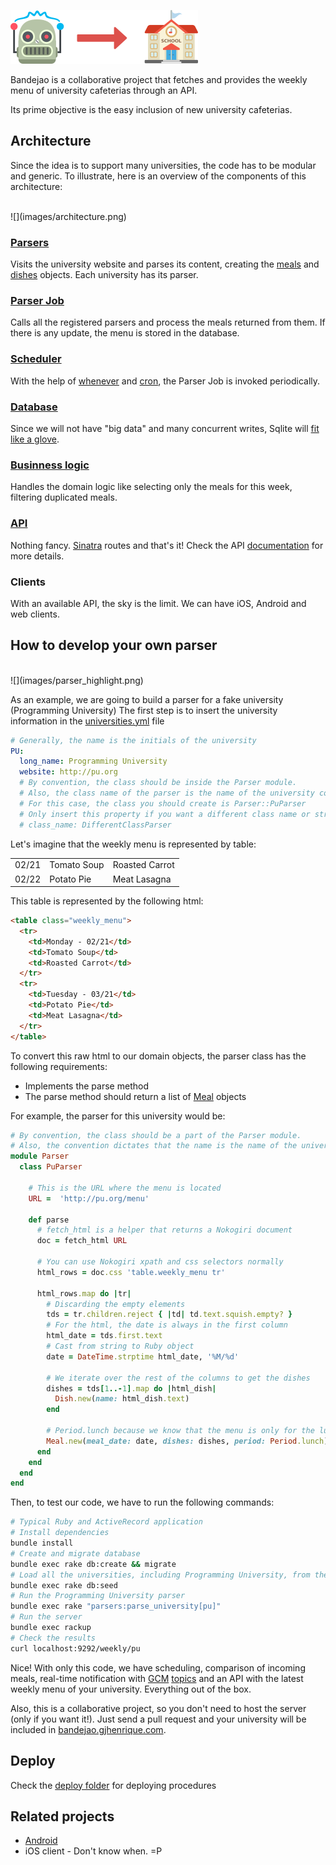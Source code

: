 ![](images/robot.png)

Bandejao is a collaborative project that fetches and provides the weekly menu of university cafeterias through an API.

Its prime objective is the easy inclusion of new university cafeterias.

## Architecture
Since the idea is to support many universities, the code has to be modular and generic.
To illustrate, here is an overview of the components of this architecture:

<br/>
![](images/architecture.png)
<br/>

### [Parsers](parsers/)
Visits the university website and parses its content, creating the [meals](models/meal.rb) and [dishes](models/dish.rb) objects.
Each university has its parser.

### [Parser Job](jobs/parser_job.rb)
Calls all the registered parsers and process the meals returned from them.
If there is any update, the menu is stored in the database. 

### [Scheduler](config/schedule.rb)
With the help of [whenever](https://github.com/javan/whenever) and [cron](https://en.wikipedia.org/wiki/Cron), the Parser Job is invoked periodically.

### [Database](db/schema.rb)
Since we will not have "big data" and many concurrent writes, Sqlite will [fit like a glove](http://www.sqlite.org/whentouse.html).

### [Businness logic](models/)
Handles the domain logic like selecting only the meals for this week, filtering duplicated meals.

### [API](controllers/app.rb)
Nothing fancy. [Sinatra](http://www.sinatrarb.com) routes and that's it! Check the API [documentation](http://docs.bandejao.apiary.io) for more details.
    
### Clients
With an available API, the sky is the limit. We can have iOS, Android and web clients.

## How to develop your own parser

<br/>
![](images/parser_highlight.png)
<br/>

As an example, we are going to build a parser for a fake university (Programming University)
The first step is to insert the university information in the [universities.yml](config/universities.yml) file

```yaml
# Generally, the name is the initials of the university
PU:
  long_name: Programming University
  website: http://pu.org
  # By convention, the class should be inside the Parser module.
  # Also, the class name of the parser is the name of the university constantized followed by Parser 
  # For this case, the class you should create is Parser::PuParser 
  # Only insert this property if you want a different class name or structure
  # class_name: DifferentClassParser
```

Let's imagine that the weekly menu is represented by table:

| | | |
|-----------------|---|---|
| 02/21  |  Tomato Soup | Roasted Carrot  |
| 02/22 |  Potato Pie  |  Meat Lasagna |

This table is represented by the following html:

```html
<table class="weekly_menu">
  <tr>
    <td>Monday - 02/21</td>
    <td>Tomato Soup</td>
    <td>Roasted Carrot</td>
  </tr>
  <tr>
    <td>Tuesday - 03/21</td>
    <td>Potato Pie</td>
    <td>Meat Lasagna</td>
  </tr>
</table>
```

To convert this raw html to our domain objects, the parser class has the following requirements:

* Implements the parse method
* The parse method should return a list of [Meal](models/meal.rb) objects

For example, the parser for this university would be:

```ruby
# By convention, the class should be a part of the Parser module. 
# Also, the convention dictates that the name is the name of the university followed by the Parser (PuParser)
module Parser
  class PuParser

    # This is the URL where the menu is located
    URL =  'http://pu.org/menu'

    def parse
      # fetch_html is a helper that returns a Nokogiri document
      doc = fetch_html URL

      # You can use Nokogiri xpath and css selectors normally
      html_rows = doc.css 'table.weekly_menu tr'

      html_rows.map do |tr|
        # Discarding the empty elements
        tds = tr.children.reject { |td| td.text.squish.empty? }
        # For the html, the date is always in the first column
        html_date = tds.first.text
        # Cast from string to Ruby object
        date = DateTime.strptime html_date, '%M/%d'

        # We iterate over the rest of the columns to get the dishes
        dishes = tds[1..-1].map do |html_dish|
          Dish.new(name: html_dish.text)
        end

        # Period.lunch because we know that the menu is only for the lunch
        Meal.new(meal_date: date, dishes: dishes, period: Period.lunch)
      end
    end
  end
end
```

Then, to test our code, we have to run the following commands:

```bash
# Typical Ruby and ActiveRecord application
# Install dependencies
bundle install
# Create and migrate database
bundle exec rake db:create && migrate
# Load all the universities, including Programming University, from the universities.yml file
bundle exec rake db:seed
# Run the Programming University parser
bundle exec rake "parsers:parse_university[pu]"
# Run the server
bundle exec rackup
# Check the results
curl localhost:9292/weekly/pu
```

Nice! With only this code, we have scheduling, comparison of incoming meals, real-time notification with [GCM](https://developers.google.com/cloud-messaging/) [topics](https://developers.google.com/cloud-messaging/topic-messaging) and an API with the latest weekly menu of your university. 
Everything out of the box.

Also, this is a collaborative project, so you don't need to host the server (only if you want it!).
Just send a pull request and your university will be included in [bandejao.gjhenrique.com](https://bandejao.gjhenrique.com).

## Deploy
Check the [deploy folder](deploy/README.md) for deploying procedures

## Related projects

* [Android](https://github.com/pedro-stanaka/cardapio-ru-uel)
* iOS client - Don't know when. =P
